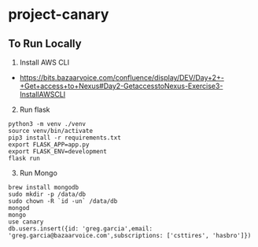 # project-canary

## To Run Locally

1. Install AWS CLI
* https://bits.bazaarvoice.com/confluence/display/DEV/Day+2+-+Get+access+to+Nexus#Day2-GetaccesstoNexus-Exercise3-InstallAWSCLI

2. Run flask

```
python3 -m venv ./venv
source venv/bin/activate
pip3 install -r requirements.txt
export FLASK_APP=app.py
export FLASK_ENV=development
flask run
```

3. Run Mongo

```
brew install mongodb
sudo mkdir -p /data/db
sudo chown -R `id -un` /data/db
mongod
mongo
use canary
db.users.insert({id: 'greg.garcia',email: 'greg.garcia@bazaarvoice.com',subscriptions: ['csttires', 'hasbro']})
```